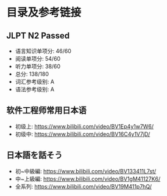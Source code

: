 # 目录及参考链接

## JLPT N2 Passed
* 语言知识单项分: 46/60
* 阅读单项分: 54/60
* 听力单项分: 38/60
* 总分: 138/180
* 词汇参考级别: A
* 语法参考级别: A

## 软件工程师常用日本语
* 初级上: https://www.bilibili.com/video/BV1Ep4y1w7W6/
* 初级中: https://www.bilibili.com/video/BV16C4y1V7jD/

## 日本語を話そう
* 初~中級編: https://www.bilibili.com/video/BV133411L7st/
* 中~上級編: https://www.bilibili.com/video/BV1gM41127K6/
* 全系列: https://www.bilibili.com/video/BV19M411p7hQ/